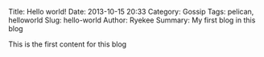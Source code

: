 Title: Hello world!
Date: 2013-10-15 20:33
Category: Gossip
Tags: pelican, helloworld
Slug: hello-world 
Author: Ryekee
Summary: My first blog in this blog

This is the first content for this blog
